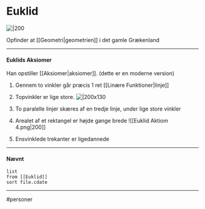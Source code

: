# Euklid

![|200](https://external-content.duckduckgo.com/iu/?u=http%3A%2F%2Fwww.sponge-me.com%2Fwp-content%2Fuploads%2F2016%2F03%2FEuclid-of-Alexandria.jpg&f=1&nofb=1)

Opfinder at [[Geometri|geometrien]] i det gamle Grækenland

---

#### Euklids Aksiomer

Han opstiller [[Aksiomer|aksiomer]]. (dette er en moderne version)

1. Gennem to vinkler går præcis 1 ret [[Linære Funktioner|linje]]
2. Topvinkler er lige store. 
		![|200x130](https://external-content.duckduckgo.com/iu/?u=https%3A%2F%2Fwww.webmatematik.dk%2FOldsite%2Fmedia%2F34485571%2F1-99.png&f=1&nofb=1)
3. To paralelle linjer skæres af en tredje linje, under lige store vinkler
		
4. Arealet af et rektangel er højde gange brede 
		![[Euklid Aktiom 4.png|200]]
5. Ensvinklede trekanter er ligedannede 


---
#### Nævnt
```dataview 
list
from [[Euklid]]
sort file.cdate
```
---
#personer


